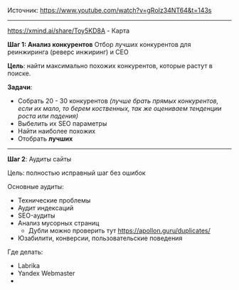Источник: https://www.youtube.com/watch?v=gRoIz34NT64&t=143s

---
https://xmind.ai/share/Toy5KD8A - Карта

**Шаг 1: Анализ конкурентов**
Отбор лучших конкурентов для  реинжиринга (реверс инжиринг) и СЕО

**Цель**: 
найти максимально похожих конкурентов, которые растут в поиске.

**Задачи**:
- Собрать 20 - 30 конкурентов *(лучше брать прямых конкурентов, если их мало, то берем коственных, так же оцениваем тенденции роста или падения)*
- Выбелить их SEO параметры
- Найти наиболее похожих
- Отобрать **лучших**

---

**Шаг 2**: Аудиты сайты

Цель: полностью исправный шаг без ошибок

Основные аудиты:
- Технические проблемы
- Аудит индексаций
- SEO-аудиты
- Анализ мусорных страниц 
	- Дубли можно проверить тут https://apollon.guru/duplicates/
- Юзабилити, конверсии, пользовательские поведения

Где делать:
- Labrika
- Yandex Webmaster
- 

